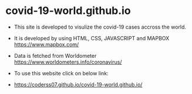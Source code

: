 # covid-19-world.github.io

- This site is developed to visulize the covid-19 cases accross the world.
- It is developed by using HTML, CSS, JAVASCRIPT and MAPBOX https://www.mapbox.com/
- Data is fetched from Worldometer https://www.worldometers.info/coronavirus/

- To use this website click on below link:
- https://coderss07.github.io/covid-19-world.github.io/
